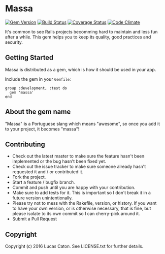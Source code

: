 # Massa

[![Gem Version](https://badge.fury.io/rb/massa.svg)](https://rubygems.org/gems/massa)
[![Build Status](https://travis-ci.org/lucascaton/massa.svg?branch=master)](https://travis-ci.org/lucascaton/massa)
[![Coverage Status](https://img.shields.io/codeclimate/coverage/github/lucascaton/massa.svg)](https://codeclimate.com/github/lucascaton/massa)
[![Code Climate](https://codeclimate.com/github/lucascaton/massa/badges/gpa.svg)](https://codeclimate.com/github/lucascaton/massa)

It's common to see Rails projects becomming hard to maintain and less fun after a while.
This gem helps you to keep its quality, good practices and security.

## Getting Started

Massa is distributed as a gem, which is how it should be used in your app.

Include the gem in your `Gemfile`:

    group :development, :test do
      gem 'massa'
    end

## About the gem name

"Massa" is a Portuguese slang which means "awesome",
so once you add it to your project, it becomes "massa"!

## Contributing

* Check out the latest master to make sure the feature hasn't been implemented or the bug hasn't
been fixed yet.
* Check out the issue tracker to make sure someone already hasn't requested it and / or
contributed it.
* Fork the project.
* Start a feature / bugfix branch.
* Commit and push until you are happy with your contribution.
* Make sure to add tests for it. This is important so I don't break it in a future version
unintentionally.
* Please try not to mess with the Rakefile, version, or history. If you want to have your own
version, or is otherwise necessary, that is fine, but please isolate to its own commit so I can
cherry-pick around it.
* Submit a Pull Request

## Copyright

Copyright (c) 2016 Lucas Caton. See LICENSE.txt for further details.
